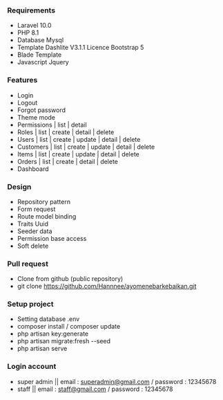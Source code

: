 ### Requirements

- Laravel 10.0
- PHP 8.1
- Database Mysql
- Template Dashlite V3.1.1 Licence Bootstrap 5
- Blade Template
- Javascript Jquery

### Features

- Login
- Logout
- Forgot password
- Theme mode
- Permissions   | list | detail
- Roles         | list | create | detail | delete
- Users         | list | create | update | detail | delete
- Customers     | list | create | update | detail | delete
- Items         | list | create | update | detail | delete
- Orders        | list | create | detail | delete
- Dashboard

### Design

- Repository pattern
- Form request 
- Route model binding
- Traits Uuid
- Seeder data
- Permission base access
- Soft delete

### Pull request

- Clone from github (public repository)
- git clone https://github.com/Hannnee/ayomenebarkebaikan.git

### Setup project

- Setting database .env
- composer install / composer update
- php artisan key:generate
- php artisan migrate:fresh --seed
- php artisan serve

### Login account

- super admin || email : superadmin@gmail.com / password : 12345678
- staff || email : staff@gmail.com / password : 12345678
